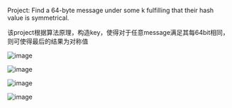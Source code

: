Project: Find a 64-byte message under some k fulfilling that their hash value is symmetrical.

该project根据算法原理，构造key，使得对于任意message满足其每64bit相同，则可使得最后的结果为对称值

![image](https://user-images.githubusercontent.com/105588850/182012569-5cb04423-0415-4d94-8509-77d8c09596be.png)

![image](https://user-images.githubusercontent.com/105588850/182012571-50598b1b-cbde-4896-b3e5-879be665f1d2.png)

![image](https://user-images.githubusercontent.com/105588850/182012579-a1bf94e9-8f63-48a8-84a5-03e5edc208df.png)

![image](https://user-images.githubusercontent.com/105588850/182012585-1d2bd3f4-2e57-4d49-b00a-179191de194d.png)
